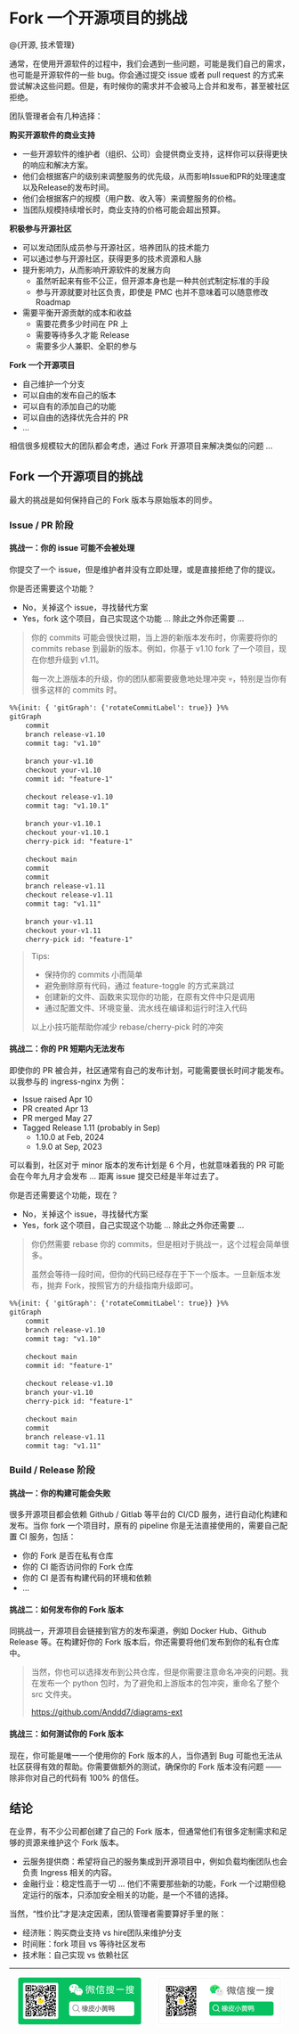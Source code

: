 # Fork 一个开源项目的挑战

@{开源, 技术管理}

通常，在使用开源软件的过程中，我们会遇到一些问题，可能是我们自己的需求，也可能是开源软件的一些 bug。你会通过提交 issue 或者 pull request 的方式来尝试解决这些问题。但是，有时候你的需求并不会被马上合并和发布，甚至被社区拒绝。

团队管理者会有几种选择：

**购买开源软件的商业支持**

- 一些开源软件的维护者（组织、公司）会提供商业支持，这样你可以获得更快的响应和解决方案。
- 他们会根据客户的级别来调整服务的优先级，从而影响Issue和PR的处理速度以及Release的发布时间。
- 他们会根据客户的规模（用户数、收入等）来调整服务的价格。
- 当团队规模持续增长时，商业支持的价格可能会超出预算。

**积极参与开源社区**

- 可以发动团队成员参与开源社区，培养团队的技术能力
- 可以通过参与开源社区，获得更多的技术资源和人脉
- 提升影响力，从而影响开源软件的发展方向
  - 虽然听起来有些不公正，但开源本身也是一种共创式制定标准的手段
  - 参与开源就要对社区负责，即使是 PMC 也并不意味着可以随意修改 Roadmap
- 需要平衡开源贡献的成本和收益
  - 需要花费多少时间在 PR 上
  - 需要等待多久才能 Release
  - 需要多少人兼职、全职的参与

**Fork 一个开源项目**

- 自己维护一个分支
- 可以自由的发布自己的版本
- 可以自有的添加自己的功能
- 可以自由的选择优先合并的 PR
- ...

相信很多规模较大的团队都会考虑，通过 Fork 开源项目来解决类似的问题 ...

## Fork 一个开源项目的挑战

最大的挑战是如何保持自己的 Fork 版本与原始版本的同步。

### Issue / PR 阶段

#### 挑战一：你的 issue 可能不会被处理

你提交了一个 issue，但是维护者并没有立即处理，或是直接拒绝了你的提议。

你是否还需要这个功能？

- No，关掉这个 issue，寻找替代方案
- Yes，fork 这个项目，自己实现这个功能 ... 除此之外你还需要 ...

> 你的 commits 可能会很快过期，当上游的新版本发布时，你需要将你的 commits rebase 到最新的版本。例如，你基于 v1.10 fork 了一个项目，现在你想升级到 v1.11。
>
> 每一次上游版本的升级，你的团队都需要疲惫地处理冲突 💀，特别是当你有很多这样的 commits 时。

```mermaid
%%{init: { 'gitGraph': {'rotateCommitLabel': true}} }%%
gitGraph
    commit
    branch release-v1.10
    commit tag: "v1.10"
    
    branch your-v1.10
    checkout your-v1.10
    commit id: "feature-1"

    checkout release-v1.10
    commit tag: "v1.10.1"

    branch your-v1.10.1
    checkout your-v1.10.1
    cherry-pick id: "feature-1"

    checkout main
    commit
    commit
    branch release-v1.11
    checkout release-v1.11
    commit tag: "v1.11"

    branch your-v1.11
    checkout your-v1.11
    cherry-pick id: "feature-1"
```

> Tips:
>
> - 保持你的 commits 小而简单
> - 避免删除原有代码，通过 feature-toggle 的方式来跳过
> - 创建新的文件、函数来实现你的功能，在原有文件中只是调用
> - 通过配置文件、环境变量、流水线在编译和运行时注入代码
>
> 以上小技巧能帮助你减少 rebase/cherry-pick 时的冲突

#### 挑战二：你的 PR 短期内无法发布

即使你的 PR 被合并，社区通常有自己的发布计划，可能需要很长时间才能发布。以我参与的 ingress-nginx 为例：

- Issue raised Apr 10
- PR created Apr 13
- PR merged May 27
- Tagged Release 1.11 (probably in Sep)
  - 1.10.0 at Feb, 2024
  - 1.9.0 at Sep, 2023

可以看到，社区对于 minor 版本的发布计划是 6 个月，也就意味着我的 PR 可能会在今年九月才会发布 ... 距离 issue 提交已经是半年过去了。

你是否还需要这个功能，现在？

- No，关掉这个 issue，寻找替代方案
- Yes，fork 这个项目，自己实现这个功能 ... 除此之外你还需要 ...

> 你仍然需要 rebase 你的 commits，但是相对于挑战一，这个过程会简单很多。
>
> 虽然会等待一段时间，但你的代码已经存在于下一个版本。一旦新版本发布，抛弃 Fork，按照官方的升级指南升级即可。

```mermaid
%%{init: { 'gitGraph': {'rotateCommitLabel': true}} }%%
gitGraph
    commit
    branch release-v1.10
    commit tag: "v1.10"

    checkout main
    commit id: "feature-1"

    checkout release-v1.10
    branch your-v1.10
    cherry-pick id: "feature-1"

    checkout main
    commit
    branch release-v1.11
    commit tag: "v1.11"
```

### Build / Release 阶段

#### 挑战一：你的构建可能会失败

很多开源项目都会依赖 Github / Gitlab 等平台的 CI/CD 服务，进行自动化构建和发布。当你 fork 一个项目时，原有的 pipeline 你是无法直接使用的，需要自己配置 CI 服务，包括：

- 你的 Fork 是否在私有仓库
- 你的 CI 能否访问你的 Fork 仓库
- 你的 CI 是否有构建代码的环境和依赖
- ...

#### 挑战二：如何发布你的 Fork 版本

同挑战一，开源项目会链接到官方的发布渠道，例如 Docker Hub、Github Release 等。在构建好你的 Fork 版本后，你还需要将他们发布到你的私有仓库中。

> 当然，你也可以选择发布到公共仓库，但是你需要注意命名冲突的问题。我在发布一个 python 包时，为了避免和上游版本的包冲突，重命名了整个 src 文件夹。
>
> <https://github.com/Anddd7/diagrams-ext>

#### 挑战三：如何测试你的 Fork 版本

现在，你可能是唯一一个使用你的 Fork 版本的人，当你遇到 Bug 可能也无法从社区获得有效的帮助。你需要做额外的测试，确保你的 Fork 版本没有问题 —— 除非你对自己的代码有 100% 的信任。

## 结论

在业界，有不少公司都创建了自己的 Fork 版本，但通常他们有很多定制需求和足够的资源来维护这个 Fork 版本。

- 云服务提供商：希望将自己的服务集成到开源项目中，例如负载均衡团队也会负责 Ingress 相关的内容。
- 金融行业：稳定性高于一切 ... 他们不需要那些新的功能，Fork 一个过期但稳定运行的版本，只添加安全相关的功能，是一个不错的选择。

当然，“性价比”才是决定因素，团队管理者需要算好手里的账：

- 经济账：购买商业支持 vs hire团队来维护分支
- 时间账：fork 项目 vs 等待社区发布
- 技术账：自己实现 vs 依赖社区

---

<div style="display: flex; justify-content: space-around;">
    <img src="../../assets/mp-weixin-green.png" alt="Image 1" style="width: 45%;"/>
    <img src="../../assets/mp-weixin-white.png" alt="Image 2" style="width: 45%;"/>
</div>
